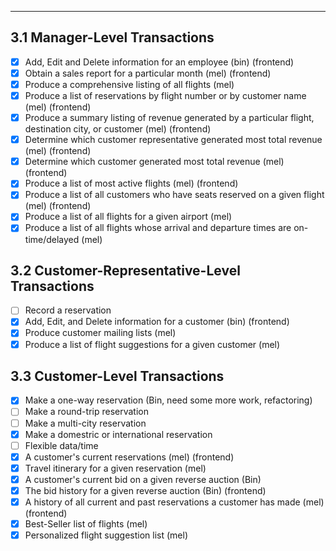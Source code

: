 
---------------------

## 3.1 Manager-Level Transactions
	
- [x] Add, Edit and Delete information for an employee (bin) (frontend)
- [x] Obtain a sales report for a particular month (mel) (frontend)
- [x] Produce a comprehensive listing of all flights (mel)
- [x] Produce a list of reservations by flight number or by customer name (mel) (frontend)
- [x] Produce a summary listing of revenue generated by a particular flight, destination city, or customer (mel) (frontend)
- [x] Determine which customer representative generated most total revenue (mel) (frontend)
- [x] Determine which customer generated most total revenue (mel) (frontend)
- [x] Produce a list of most active flights (mel) (frontend)
- [x] Produce a list of all customers who have seats reserved on a given flight (mel) (frontend)
- [x] Produce a list of all flights for a given airport (mel) 
- [x] Produce a list of all flights whose arrival and departure times are on-time/delayed (mel)

## 3.2 Customer-Representative-Level Transactions

- [ ] Record a reservation
- [x] Add, Edit, and Delete information for a customer (bin) (frontend)
- [x] Produce customer mailing lists (mel)
- [x] Produce a list of flight suggestions for a given customer (mel)

## 3.3 Customer-Level Transactions

- [x] Make a one-way reservation (Bin, need some more work, refactoring)
- [ ] Make a round-trip reservation
- [ ] Make a multi-city reservation
- [x] Make a domestric or international reservation
- [ ] Flexible data/time
- [x] A customer's current reservations (mel) (frontend)
- [x] Travel itinerary for a given reservation (mel) 
- [x] A customer's current bid on a given reverse auction (Bin)
- [x] The bid history for a given reverse auction (Bin) (frontend)
- [x] A history of all current and past reservations a customer has made (mel) (frontend)
- [x] Best-Seller list of flights (mel)
- [x] Personalized flight suggestion list (mel)
